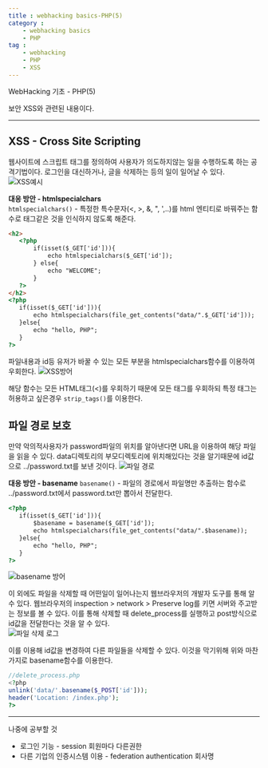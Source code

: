 ```yaml
---
title : webhacking basics-PHP(5)
category :
    - webhacking basics
    - PHP
tag :
    - webhacking
    - PHP
    - XSS
---
```

WebHacking 기초 - PHP(5)

보안 XSS와 관련된 내용이다.

---

## XSS - Cross Site Scripting
 웹사이트에 스크립트 태그를 정의하여 사용자가 의도하지않는 일을 수행하도록 하는 공격기법이다. 로그인을 대신하거나, 글을 삭제하는 등의 일이 일어날 수 있다.  
 ![XSS예시](/TIL/assets/images/XSS.PNG)  

 **대응 방안 - htmlspecialchars**  
 `htmlspecialchars()` - 특정한 특수문자(<, >, &, ", ',..)를 html 엔티티로 바꿔주는 함수로 태그같은 것을 인식하지 않도록 해준다.
 
 ```html
 <h2>
    <?php
        if(isset($_GET['id'])){
            echo htmlspecialchars($_GET['id']);
        } else{
            echo "WELCOME";
        }
    ?>
 </h2>
 <?php 
    if(isset($_GET['id'])){
        echo htmlspecialchars(file_get_contents("data/".$_GET['id']));
    }else{
        echo "hello, PHP";
    }
 ?>
 ```

 파일내용과 id등 유저가 바꿀 수 있는 모든 부분을 htmlspecialchars함수를 이용하여 우회한다.
 ![XSS방어](/TIL/assets/images/XSSdefense.PNG)  


 해당 함수는 모든 HTML태그(<)를 우회하기 때문에 모든 태그를 우회하되 특정 태그는 허용하고 싶은경우 `strip_tags()`를 이용한다.


## 파일 경로 보호
 만약 악의적사용자가 password파일의 위치를 알아낸다면 URL을 이용하여 해당 파일을 읽을 수 있다. data디렉토리의 부모디렉토리에 위치해있다는 것을 알기때문에 id값으로 ../password.txt를 보낸 것이다.
 ![파일 경로](/TIL/assets/images/filepathHacking.PNG)  

 **대응 방안 - basename**
 `basename()` - 파일의 경로에서 파일명만 추출하는 함수로 ../password.txt에서 password.txt만 뽑아서 전달한다.

 ```html
 <?php 
    if(isset($_GET['id'])){
        $basename = basename($_GET['id']);
        echo htmlspecialchars(file_get_contents("data/".$basename));
    }else{
        echo "hello, PHP";
    }
 ?>
 ```
 
 ![basename 방어](/TIL/assets/images/filepathDefense.PNG)  

 이 외에도 파일을 삭제할 때 어떤일이 일어나는지 웹브라우저의 개발자 도구를 통해 알 수 있다. 웹브라우저의 inspection > network > Preserve log를 키면 서버와 주고받는 정보를 볼 수 있다. 이를 통해 삭제할 때 delete_process를 실행하고 post방식으로 id값을 전달한다는 것을 알 수 있다.  
 ![파일 삭제 로그](/TIL/assets/images/fileDeleteLog.PNG)  

 이를 이용해 id값을 변경하여 다른 파일들을 삭제할 수 있다. 이것을 막기위해 위와 마찬가지로 basename함수를 이용한다.

 ```php
 //delete_process.php
 <?php
 unlink('data/'.basename($_POST['id']));
 header('Location: /index.php');
 ?>
 ```


---
나중에 공부할 것
* 로그인 기능 - session 회원마다 다른권한
* 다른 기업의 인증시스템 이용 - federation authentication 회사명
